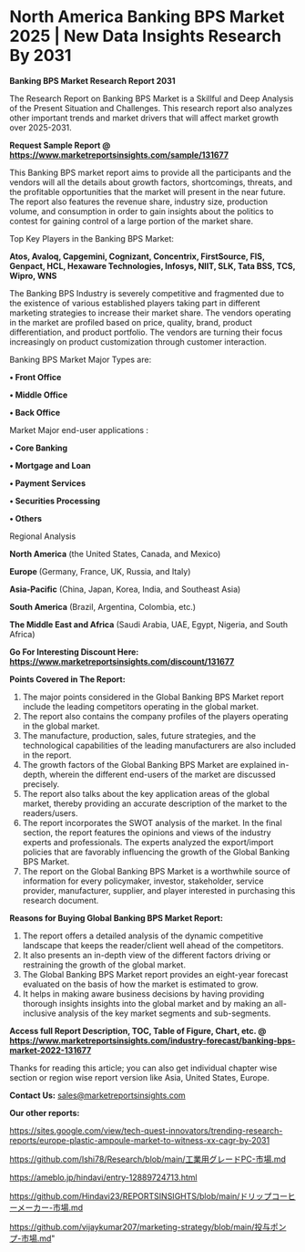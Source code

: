 # North America Banking BPS Market 2025 | New Data Insights Research By 2031

<strong>Banking BPS Market Research Report 2031</strong>

The Research Report on Banking BPS Market is a Skillful and Deep Analysis of the Present Situation and Challenges. This research report also analyzes other important trends and market drivers that will affect market growth over 2025-2031.

<strong>Request Sample Report @ <a href=https://www.marketreportsinsights.com/sample/131677>https://www.marketreportsinsights.com/sample/131677</a></strong>

This Banking BPS market report aims to provide all the participants and the vendors will all the details about growth factors, shortcomings, threats, and the profitable opportunities that the market will present in the near future. The report also features the revenue share, industry size, production volume, and consumption in order to gain insights about the politics to contest for gaining control of a large portion of the market share.

Top Key Players in the Banking BPS Market:

<strong>Atos, Avaloq, Capgemini, Cognizant, Concentrix, FirstSource, FIS, Genpact, HCL, Hexaware Technologies, Infosys, NIIT, SLK, Tata BSS, TCS, Wipro, WNS</strong>

The Banking BPS Industry is severely competitive and fragmented due to the existence of various established players taking part in different marketing strategies to increase their market share. The vendors operating in the market are profiled based on price, quality, brand, product differentiation, and product portfolio. The vendors are turning their focus increasingly on product customization through customer interaction.

Banking BPS Market Major Types are:

<strong>• Front Office

• Middle Office

• Back Office</strong>

Market Major end-user applications :

<strong>• Core Banking

• Mortgage and Loan

• Payment Services

• Securities Processing

• Others</strong>

Regional Analysis

</u><strong><b>North America</b></strong> (the United States, Canada, and Mexico)

<strong><b>Europe </b></strong>(Germany, France, UK, Russia, and Italy)

<strong><b>Asia-Pacific</b></strong> (China, Japan, Korea, India, and Southeast Asia)

<strong><b>South America</b></strong> (Brazil, Argentina, Colombia, etc.)

<strong><b>The Middle East and Africa</b></strong> (Saudi Arabia, UAE, Egypt, Nigeria, and South Africa)

<strong>Go For Interesting Discount Here: <a href=https://www.marketreportsinsights.com/discount/131677>https://www.marketreportsinsights.com/discount/131677</a></strong>

<strong>Points Covered in The Report:</strong>
<ol>
  <li>The major points considered in the Global Banking BPS Market report include the leading competitors operating in the global market.</li>
  <li>The report also contains the company profiles of the players operating in the global market.</li>
  <li>The manufacture, production, sales, future strategies, and the technological capabilities of the leading manufacturers are also included in the report.</li>
  <li>The growth factors of the Global Banking BPS Market are explained in-depth, wherein the different end-users of the market are discussed precisely.</li>
  <li>The report also talks about the key application areas of the global market, thereby providing an accurate description of the market to the readers/users.</li>
  <li>The report incorporates the SWOT analysis of the market. In the final section, the report features the opinions and views of the industry experts and professionals. The experts analyzed the export/import policies that are favorably influencing the growth of the Global Banking BPS Market.</li>
  <li>The report on the Global Banking BPS Market is a worthwhile source of information for every policymaker, investor, stakeholder, service provider, manufacturer, supplier, and player interested in purchasing this research document.</li>
</ol>
<strong>Reasons for Buying Global Banking BPS Market Report:</strong>

<ol>
  <li>The report offers a detailed analysis of the dynamic competitive landscape that keeps the reader/client well ahead of the competitors.</li>
  <li>It also presents an in-depth view of the different factors driving or restraining the growth of the global market.</li>
  <li>The Global Banking BPS Market report provides an eight-year forecast evaluated on the basis of how the market is estimated to grow.</li>
  <li>It helps in making aware business decisions by having providing thorough insights insights into the global market and by making an all-inclusive analysis of the key market segments and sub-segments.</li>
</ol>
<strong>Access full Report Description, TOC, Table of Figure, Chart, etc. @ <a href=https://www.marketreportsinsights.com/industry-forecast/banking-bps-market-2022-131677>https://www.marketreportsinsights.com/industry-forecast/banking-bps-market-2022-131677</a></strong>


Thanks for reading this article; you can also get individual chapter wise section or region wise report version like Asia, United States, Europe.

<strong>Contact Us:</strong>
sales@marketreportsinsights.com

<strong>Our other reports:</strong>

<a href=https://sites.google.com/view/tech-quest-innovators/trending-research-reports/europe-plastic-ampoule-market-to-witness-xx-cagr-by-2031>https://sites.google.com/view/tech-quest-innovators/trending-research-reports/europe-plastic-ampoule-market-to-witness-xx-cagr-by-2031</a>

<a href=https://github.com/Ishi78/Research/blob/main/工業用グレードPC-市場.md>https://github.com/Ishi78/Research/blob/main/工業用グレードPC-市場.md</a>

<a href=https://ameblo.jp/hindavi/entry-12889724713.html>https://ameblo.jp/hindavi/entry-12889724713.html</a>

<a href=https://github.com/Hindavi23/REPORTSINSIGHTS/blob/main/ドリップコーヒーメーカー-市場.md>https://github.com/Hindavi23/REPORTSINSIGHTS/blob/main/ドリップコーヒーメーカー-市場.md</a>

<a href=https://github.com/vijaykumar207/marketing-strategy/blob/main/投与ポンプ-市場.md>https://github.com/vijaykumar207/marketing-strategy/blob/main/投与ポンプ-市場.md</a>"
